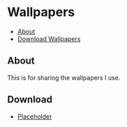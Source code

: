 # Wallpapers

- [About](#about)
- [Download Wallpapers](#download)

## About

This is for sharing the wallpapers I use.

## Download

* [Placeholder](#)
